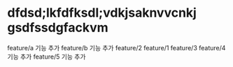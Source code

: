 # dfdsd;lkfdfksdl;vdkjsaknvvcnkj gsdfssdgfackvm
feature/a 기능 추가
feature/b 기능 추가
feature/2
feature/1
feature/3
feature/4 기능 추가
feature/5 기능 추가